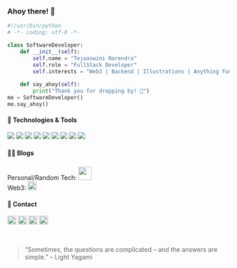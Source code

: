 ### Ahoy there! 👋

```python
#!/usr/bin/python
# -*- coding: utf-8 -*-

class SoftwareDeveloper:
    def __init__(self):
        self.name = "Tejaaswini Narendra"
        self.role = "FullStack Developer"
        self.interests = "Web3 | Backend | Illustrations | Anything fun"
        
    def say_ahoy(self):
        print("Thank you for dropping by! 🚀")
me = SoftwareDeveloper()
me.say_ahoy()
```


#### 🔧 Technologies & Tools

![](https://img.shields.io/badge/OS-Linux-informational?style=flat&logo=linux&logoColor=white&color=6aa6f8)
![](https://img.shields.io/badge/Editor-VS_Code-informational?style=flat&logo=visual-studio-code&logoColor=white&color=6aa6f8)
![](https://img.shields.io/badge/Code-Python-informational?style=flat&logo=python&logoColor=white&color=6aa6f8)
![](https://img.shields.io/badge/Code-Django-informational?style=flat&logo=django&logoColor=white&color=6aa6f8)
![](https://img.shields.io/badge/Code-JavaScript-informational?style=flat&logo=javascript&logoColor=white&color=6aa6f8)
![](https://img.shields.io/badge/Code-React-informational?style=flat&logo=react&logoColor=white&color=6aa6f8)
![](https://img.shields.io/badge/Tools-MongoDB-informational?style=flat&logo=mongodb&logoColor=white&color=6aa6f8)
![](https://img.shields.io/badge/Tools-PostgreSQL-informational?style=flat&logo=postgresql&logoColor=white&color=6aa6f8)
![](https://img.shields.io/badge/Tools-Docker-informational?style=flat&logo=docker&logoColor=white&color=6aa6f8)


#### ✍🏻 Blogs
Personal/Random Tech: [<img src="https://cdn-icons-png.flaticon.com/512/5968/5968933.png" width="30px" style="margin-top: 5px;"/>](https://medium.com/@tejnaren07) <br />
Web3: [<img src="https://user-images.githubusercontent.com/30696079/186565673-27a8a900-703c-40e7-a524-57b8861c75ad.png" width="20px" />](https://blog.bunsamosa.org/)

#### 📇 Contact

[<img src="https://user-images.githubusercontent.com/30696079/186562900-92a4a3c7-0643-4d67-8337-43264e1e0844.png" width="20"/>](https://www.linkedin.com/in/tejaaswini/)        [<img src="https://user-images.githubusercontent.com/30696079/186565483-c6a8de96-ec86-4889-9a99-d0ac31c237cb.png" width="20"/>](https://twitter.com/tejnaren07)    [<img src="https://user-images.githubusercontent.com/30696079/186563590-cc9c0bc9-d1bf-403f-a795-ecc66cb6d3b3.png" width="20"/>](mailto:tejnaren07@gmail.com)   [<img src="https://cdn-icons-png.flaticon.com/512/922/922699.png" width="20px">](https://tejaaswini.super.site/)

<br />

> “Sometimes, the questions are complicated – and the answers are simple.” – Light Yagami

